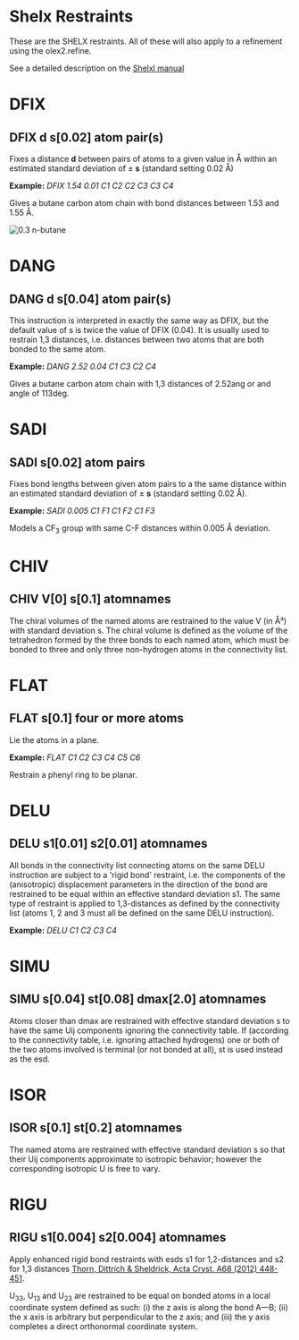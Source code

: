 # Shelx Restraints
These are the SHELX restraints. All of these will also apply to a refinement using the olex2.refine.

See a detailed description on the [Shelxl manual](https://shelx.uni-ac.gwdg.de/SHELX/shelxl_html.php)

# DFIX
## DFIX d s[0.02] atom pair(s)
Fixes a distance **d** between pairs of atoms to a given value in &Aring; within an estimated standard deviation of &plusmn; **s** (standard setting 0.02 &Aring;)

**Example:** *DFIX 1.54 0.01 C1 C2 C2 C3 C3 C4*

Gives a butane carbon atom chain with bond distances between 1.53 and 1.55 &Aring;.<br>

![0.3 n-butane](images/butane.jpg)

# DANG
## DANG d s[0.04] atom pair(s)
This instruction is interpreted in exactly the same way as DFIX, but the default value of s is twice the value of DFIX (0.04). It is usually used to restrain 1,3 distances, i.e. distances between two atoms that are both bonded to the same atom. 

**Example:** *DANG 2.52 0.04 C1 C3 C2 C4*

Gives a butane carbon atom chain with 1,3 distances of 2.52ang or and angle of 113deg.

# SADI
## SADI s[0.02] atom pairs
Fixes bond lengths between given atom pairs to a the same distance within an estimated standard deviation of &plusmn; **s** (standard setting 0.02 &Aring;).<br>

**Example:** *SADI 0.005 C1 F1 C1 F2 C1 F3*

Models a CF<sub>3</sub> group with same C-F distances within 0.005 &Aring; deviation.

# CHIV
## CHIV V[0] s[0.1] atomnames
The chiral volumes of the named atoms are restrained to the value V (in Å³) with standard deviation s. The chiral volume is defined as the volume of the tetrahedron formed by the three bonds to each named atom, which must be bonded to three and only three non-hydrogen atoms in the connectivity list.

# FLAT
## FLAT s[0.1] four or more atoms
Lie the atoms in a plane.

**Example:** *FLAT C1 C2 C3 C4 C5 C6*

Restrain a phenyl ring to be planar.

# DELU
## DELU s1[0.01] s2[0.01] atomnames
All bonds in the connectivity list connecting atoms on the same DELU instruction are subject to a 'rigid bond' restraint, i.e. the components of the (anisotropic) displacement parameters in the direction of the bond are restrained to be equal within an effective standard deviation s1. The same type of restraint is applied to 1,3-distances as defined by the connectivity list (atoms 1, 2 and 3 must all be defined on the same DELU instruction).

**Example:** *DELU C1 C2 C3 C4*

# SIMU
## SIMU s[0.04] st[0.08] dmax[2.0] atomnames
Atoms closer than dmax are restrained with effective standard deviation s to have the same Uij components ignoring the connectivity table. If (according to the connectivity table, i.e. ignoring attached hydrogens) one or both of the two atoms involved is terminal (or not bonded at all), st is used instead as the esd.

# ISOR
## ISOR s[0.1] st[0.2] atomnames
The named atoms are restrained with effective standard deviation s so that their Uij components approximate to isotropic behavior; however the corresponding isotropic U is free to vary.

# RIGU
## RIGU s1[0.004] s2[0.004] atomnames
Apply enhanced rigid bond restraints with esds s1 for 1,2-distances and s2 for 1,3 distances [Thorn, Dittrich & Sheldrick, Acta Cryst. A68 (2012) 448-451](http://dx.doi.org/10.1107/S0108767312014535).

U<sub>33</sub>, U<sub>13</sub> and U<sub>23</sub> are restrained to be equal on bonded atoms in a local coordinate system defined as such:
(i) the z axis is along the bond A—B;
(ii) the x axis is arbitrary but perpendicular to the z axis; and
(iii) the y axis completes a direct orthonormal coordinate system.
